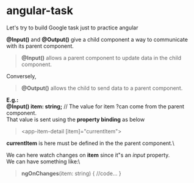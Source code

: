 # angular-task
Let's try to build Google task just to practice angular

**@Input()** and **@Output()** give a child component a way to communicate with its parent component. 
> **@Input()** allows a parent component to update data in the child component. 

Conversely, 
> **@Output()** allows the child to send data to a parent component.

**E.g.:**\
**@Input() item: string;** // The value for item ?can come from the parent component.\
That value is sent using the **property binding** as below
> <app-item-detail [item]="currentItem"></app-item-detail>

**currentItem** is here must be defined in the the parent component.\

We can here watch changes on **item** since it"s an *input* property.\
We can have something like:\
> **ngOnChanges**(item: string) { //code... }











